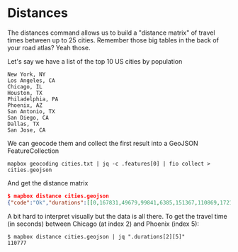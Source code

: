 # Distances

The distances command allows us to build a "distance matrix" of travel times between up to 25 cities.
Remember those big tables in the back of your road atlas? Yeah those.

Let's say we have a list of the top 10 US cities by population

```
New York, NY
Los Angeles, CA
Chicago, IL
Houston, TX
Philadelphia, PA
Phoenix, AZ
San Antonio, TX
San Diego, CA
Dallas, TX
San Jose, CA
```

We can geocode them and collect the first result into a GeoJSON FeatureCollection

```
mapbox geocoding cities.txt | jq -c .features[0] | fio collect > cities.geojson
```

And get the distance matrix

```json
$ mapbox distance cities.geojson
{"code":"Ok","durations":[[0,167831,49679,99841,6385,151367,110869,172138,96671,126259],[167582,0,120007,97296,162470,21459,86329,7640,88247,61862],[49656,120266,0,72749,46625,110777,76741,124788,59696,86483],[99708,96925,72573,0,94939,75648,11282,92350,16394,42527],[6453,162922,46719,95026,0,146458,106054,167229,91856,121350],[150979,21491,110549,76109,145867,0,65143,21124,70332,40675],[110752,85976,76471,11281,105984,64699,0,81402,17184,31579],[171764,7672,124193,92794,166652,21126,81827,0,87920,57360],[96656,87683,59523,16330,91888,69773,17195,87486,0,34362],[126087,61525,86162,42593,120975,40248,31626,56950,34392,0]]}
```

A bit hard to interpret visually but the data is all there. To get the travel time (in seconds) between 
Chicago (at index 2) and Phoenix (index 5):

```
$ mapbox distance cities.geojson | jq ".durations[2][5]"
110777
```

